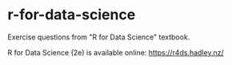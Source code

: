 # r-for-data-science

Exercise questions from "R for Data Science" textbook.

R for Data Science (2e) is available online: https://r4ds.hadley.nz/
